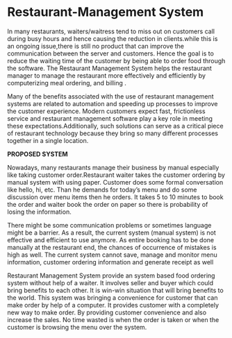 # Restaurant-Management System
In many restaurants, waiters/waitress tend to miss out on customers call during busy hours and hence causing the reduction in clients.while this is an ongoing issue,there is still no product that can improve the communication between the server and customers. Hence the goal is to reduce the waiting time of the customer by being able to order food through the software. The Restaurant Management System helps the restaurant manager to manage the restaurant more effectively and efficiently by computerizing meal ordering, and billing .

Many of the benefits associated with the use of restaurant management systems are related to automation and speeding up processes to improve the customer experience. Modern customers expect fast, frictionless service and restaurant management software play a key role in meeting these expectations.Additionally, such solutions can serve as a critical piece of restaurant technology because they bring so many different processes together in a single location.

**PROPOSED SYSTEM**

Nowadays, many restaurants manage their business by manual especially like taking customer order.Restaurant waiter takes the customer ordering by manual system with using paper. Customer does some formal conversation like hello, hi, etc. Than he demands for today’s menu and do some discussion over menu items then he orders. It takes 5 to 10 minutes to book the order and waiter book the order on paper so there is probability of losing the information.

There might be some communication problems or sometimes language might be a barrier. As a result, the current system (manual system) is not effective and efficient to use anymore. As entire booking has to be done manually at the restaurant end, the chances of occurrence of mistakes is high as well. The current system cannot save, manage and monitor menu information, customer ordering information and generate receipt as well

Restaurant Management System provide an system based food ordering system without help of a waiter. It involves seller and buyer which could bring benefits to each other. It is win-win situation that will bring benefits to the world. This system was bringing a convenience for customer that can make order by help of a computer. It provides customer with a completely new way to make order. By providing customer convenience and also increase the sales. No time wasted is when the order is taken or when the customer is browsing the menu over the system.
